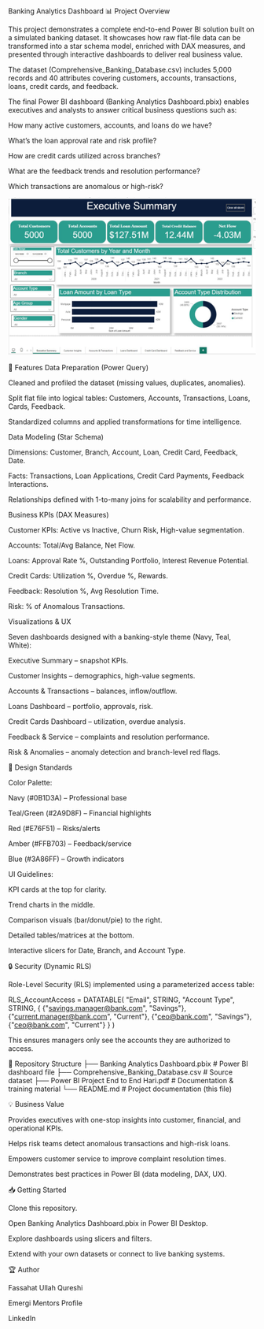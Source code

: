 Banking Analytics Dashboard
📊 Project Overview

This project demonstrates a complete end-to-end Power BI solution built on a simulated banking dataset. It showcases how raw flat-file data can be transformed into a star schema model, enriched with DAX measures, and presented through interactive dashboards to deliver real business value.

The dataset (Comprehensive_Banking_Database.csv) includes 5,000 records and 40 attributes covering customers, accounts, transactions, loans, credit cards, and feedback.

The final Power BI dashboard (Banking Analytics Dashboard.pbix) enables executives and analysts to answer critical business questions such as:

How many active customers, accounts, and loans do we have?

What’s the loan approval rate and risk profile?

How are credit cards utilized across branches?

What are the feedback trends and resolution performance?

Which transactions are anomalous or high-risk?

![Banking Analytics Dashboard](../../assets/images/dashboard.jpg)

🚀 Features
Data Preparation (Power Query)

Cleaned and profiled the dataset (missing values, duplicates, anomalies).

Split flat file into logical tables: Customers, Accounts, Transactions, Loans, Cards, Feedback.

Standardized columns and applied transformations for time intelligence.

Data Modeling (Star Schema)

Dimensions: Customer, Branch, Account, Loan, Credit Card, Feedback, Date.

Facts: Transactions, Loan Applications, Credit Card Payments, Feedback Interactions.

Relationships defined with 1-to-many joins for scalability and performance.

Business KPIs (DAX Measures)

Customer KPIs: Active vs Inactive, Churn Risk, High-value segmentation.

Accounts: Total/Avg Balance, Net Flow.

Loans: Approval Rate %, Outstanding Portfolio, Interest Revenue Potential.

Credit Cards: Utilization %, Overdue %, Rewards.

Feedback: Resolution %, Avg Resolution Time.

Risk: % of Anomalous Transactions.

Visualizations & UX

Seven dashboards designed with a banking-style theme (Navy, Teal, White):

Executive Summary – snapshot KPIs.

Customer Insights – demographics, high-value segments.

Accounts & Transactions – balances, inflow/outflow.

Loans Dashboard – portfolio, approvals, risk.

Credit Cards Dashboard – utilization, overdue analysis.

Feedback & Service – complaints and resolution performance.

Risk & Anomalies – anomaly detection and branch-level red flags.

🎨 Design Standards

Color Palette:

Navy (#0B1D3A) – Professional base

Teal/Green (#2A9D8F) – Financial highlights

Red (#E76F51) – Risks/alerts

Amber (#FFB703) – Feedback/service

Blue (#3A86FF) – Growth indicators

UI Guidelines:

KPI cards at the top for clarity.

Trend charts in the middle.

Comparison visuals (bar/donut/pie) to the right.

Detailed tables/matrices at the bottom.

Interactive slicers for Date, Branch, and Account Type.

🔒 Security (Dynamic RLS)

Role-Level Security (RLS) implemented using a parameterized access table:

RLS_AccountAccess =
DATATABLE(
    "Email", STRING,
    "Account Type", STRING,
    {
        {"savings.manager@bank.com", "Savings"},
        {"current.manager@bank.com", "Current"},
        {"ceo@bank.com", "Savings"},
        {"ceo@bank.com", "Current"}
    }
)


This ensures managers only see the accounts they are authorized to access.

📂 Repository Structure
├── Banking Analytics Dashboard.pbix      # Power BI dashboard file
├── Comprehensive_Banking_Database.csv    # Source dataset
├── Power BI Project End to End Hari.pdf  # Documentation & training material
└── README.md                             # Project documentation (this file)

💡 Business Value

Provides executives with one-stop insights into customer, financial, and operational KPIs.

Helps risk teams detect anomalous transactions and high-risk loans.

Empowers customer service to improve complaint resolution times.

Demonstrates best practices in Power BI (data modeling, DAX, UX).

📥 Getting Started

Clone this repository.

Open Banking Analytics Dashboard.pbix in Power BI Desktop.

Explore dashboards using slicers and filters.

Extend with your own datasets or connect to live banking systems.

🏆 Author

Fassahat Ullah Qureshi

Emergi Mentors Profile

LinkedIn
